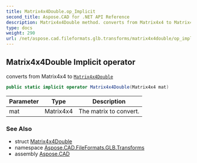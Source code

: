 ```yaml
---
title: Matrix4x4Double.op_Implicit
second_title: Aspose.CAD for .NET API Reference
description: Matrix4x4Double method. converts from Matrix4x4 to Matrix4x4Double
type: docs
weight: 290
url: /net/aspose.cad.fileformats.glb.transforms/matrix4x4double/op_implicit/
---
```

## Matrix4x4Double Implicit operator

converts from Matrix4x4 to [`Matrix4x4Double`](../)

```csharp
public static implicit operator Matrix4x4Double(Matrix4x4 mat)
```

| Parameter | Type | Description |
| --- | --- | --- |
| mat | Matrix4x4 | The matrix to convert. |

### See Also

* struct [Matrix4x4Double](../)
* namespace [Aspose.CAD.FileFormats.GLB.Transforms](../../matrix4x4double/)
* assembly [Aspose.CAD](../../../)


